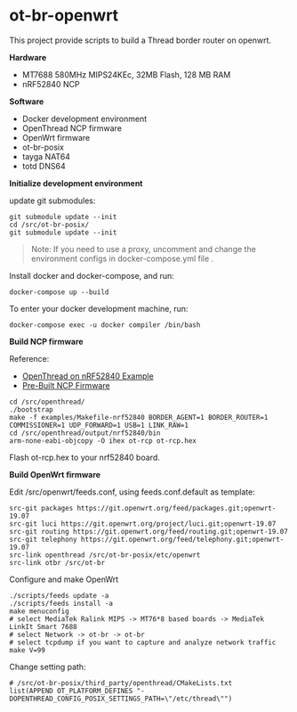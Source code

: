 # ot-br-openwrt
This project provide scripts to build a Thread border router on openwrt. 

**Hardware**

* MT7688 580MHz MIPS24KEc, 32MB Flash, 128 MB RAM
* nRF52840 NCP


**Software**

* Docker development environment
* OpenThread NCP firmware
* OpenWrt firmware
* ot-br-posix
* tayga NAT64
* totd DNS64


**Initialize development environment**

update git submodules:

```
git submodule update --init
cd /src/ot-br-posix/
git submodule update --init
```

> Note: If you need to use a proxy, uncomment and change the environment configs in docker-compose.yml file .

Install docker and docker-compose, and run:

```
docker-compose up --build
```

To enter your docker development machine, run:

```
docker-compose exec -u docker compiler /bin/bash
```

**Build NCP firmware**

Reference: 
 * [OpenThread on nRF52840 Example](https://github.com/openthread/openthread/tree/master/examples/platforms/nrf528xx/nrf52840)
 * [Pre-Built NCP Firmware](https://openthread.io/platforms/co-processor/firmware)

```
cd /src/openthread/
./bootstrap
make -f examples/Makefile-nrf52840 BORDER_AGENT=1 BORDER_ROUTER=1 COMMISSIONER=1 UDP_FORWARD=1 USB=1 LINK_RAW=1
cd /src/openthread/output/nrf52840/bin
arm-none-eabi-objcopy -O ihex ot-rcp ot-rcp.hex
```

Flash ot-rcp.hex to your nrf52840 board.

**Build OpenWrt firmware**

Edit /src/openwrt/feeds.conf, using feeds.conf.default as template:

```
src-git packages https://git.openwrt.org/feed/packages.git;openwrt-19.07
src-git luci https://git.openwrt.org/project/luci.git;openwrt-19.07
src-git routing https://git.openwrt.org/feed/routing.git;openwrt-19.07
src-git telephony https://git.openwrt.org/feed/telephony.git;openwrt-19.07
src-link openthread /src/ot-br-posix/etc/openwrt
src-link otbr /src/ot-br
```

Configure and make OpenWrt

```
./scripts/feeds update -a
./scripts/feeds install -a
make menuconfig
# select MediaTek Ralink MIPS -> MT76*8 based boards -> MediaTek LinkIt Smart 7688
# select Network -> ot-br -> ot-br
# select tcpdump if you want to capture and analyze network traffic
make V=99
```

Change setting path:

```
# /src/ot-br-posix/third_party/openthread/CMakeLists.txt
list(APPEND OT_PLATFORM_DEFINES "-DOPENTHREAD_CONFIG_POSIX_SETTINGS_PATH=\"/etc/thread\"")

```